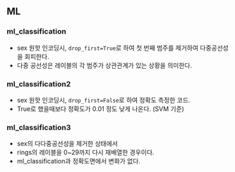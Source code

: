 ## ML
### ml_classification
- sex 원핫 인코딩시, `drop_first=True`로 하여 첫 번째 범주를 제거하여 다중공선성을 회피한다.
- 다중 공선성은 레이블의 각 범주가 상관관계가 있는 상황을 의미한다.
### ml_classification2
- sex 원핫 인코딩시, `drop_first=False`로 하여 정확도 측정한 코드. 
- True로 했을때보다 정확도가 0.01 정도 낮게 나온다. (SVM 기준)
### ml_classification3
- sex의 다다중공선성을 제거한 상태에서
- rings의 레이블을 0~29까지 다시 재배열한 경우이다. 
- ml_classification과 정확도면에서 변화가 없다.
